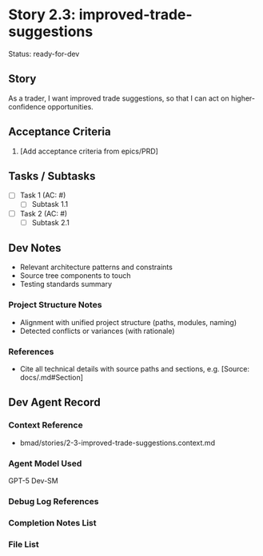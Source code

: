# Story 2.3: improved-trade-suggestions

Status: ready-for-dev

## Story

As a trader,
I want improved trade suggestions,
so that I can act on higher-confidence opportunities.

## Acceptance Criteria

1. [Add acceptance criteria from epics/PRD]

## Tasks / Subtasks

- [ ] Task 1 (AC: #)
  - [ ] Subtask 1.1
- [ ] Task 2 (AC: #)
  - [ ] Subtask 2.1

## Dev Notes

- Relevant architecture patterns and constraints
- Source tree components to touch
- Testing standards summary

### Project Structure Notes

- Alignment with unified project structure (paths, modules, naming)
- Detected conflicts or variances (with rationale)

### References

- Cite all technical details with source paths and sections, e.g. [Source: docs/<file>.md#Section]

## Dev Agent Record

### Context Reference

- bmad/stories/2-3-improved-trade-suggestions.context.md

### Agent Model Used

GPT-5 Dev-SM

### Debug Log References

### Completion Notes List

### File List


